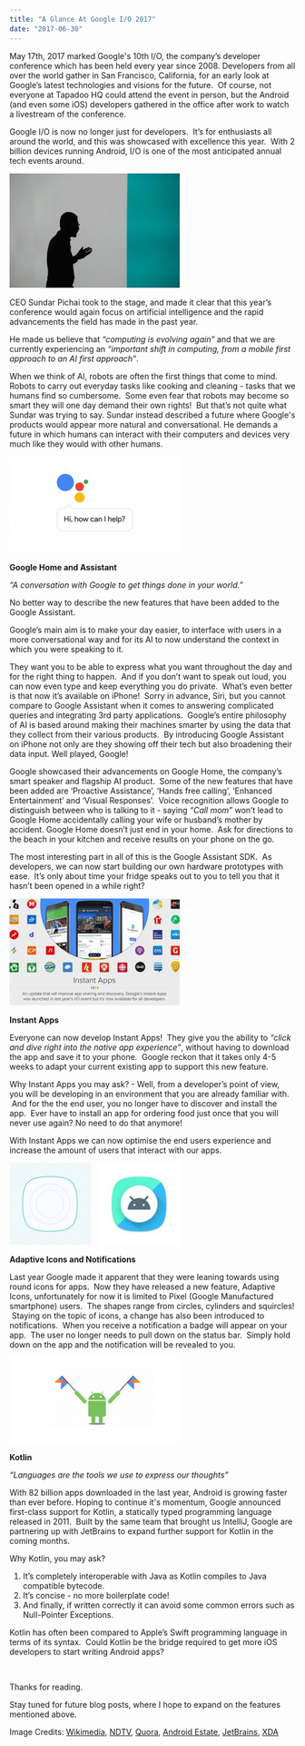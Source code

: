 ```yaml
---
title: "A Glance At Google I/O 2017"
date: "2017-06-30"
---
```


May 17th, 2017 marked Google's 10th I/O, the company’s developer conference which has been held every year since 2008. Developers from all over the world gather in San Francisco, California, for an early look at Google’s latest technologies and visions for the future.  Of course, not everyone at Tapadoo HQ could attend the event in person, but the Android (and even some iOS) developers gathered in the office after work to watch a livestream of the conference.

Google I/O is now no longer just for developers.  It’s for enthusiasts all around the world, and this was showcased with excellence this year.  With 2 billion devices running Android, I/O is one of the most anticipated annual tech events around.

![](images/Sundar-300x201.jpg)

CEO Sundar Pichai took to the stage, and made it clear that this year’s conference would again focus on artificial intelligence and the rapid advancements the field has made in the past year.

He made us believe that _“computing is evolving again”_ and that we are currently experiencing an _“important shift in computing, from a mobile first approach to an AI first approach”_.

When we think of AI, robots are often the first things that come to mind. Robots to carry out everyday tasks like cooking and cleaning - tasks that we humans find so cumbersome.  Some even fear that robots may become so smart they will one day demand their own rights!  But that’s not quite what Sundar was trying to say. Sundar instead described a future where Google's products would appear more natural and conversational. He demands a future in which humans can interact with their computers and devices very much like they would with other humans.

[![](images/GoogleAssistant-300x169.jpg)](https://tapadoo.wpengine.com/wp-content/uploads/2017/06/GoogleAssistant.jpg)

**Google Home and Assistant**

_“A conversation with Google to get things done in your world.”_  

No better way to describe the new features that have been added to the Google Assistant.  

Google’s main aim is to make your day easier, to interface with users in a more conversational way and for its AI to now understand the context in which you were speaking to it.  

They want you to be able to express what you want throughout the day and for the right thing to happen.  And if you don’t want to speak out loud, you can now even type and keep everything you do private.  What’s even better is that now it’s available on iPhone!  Sorry in advance, Siri, but you cannot compare to Google Assistant when it comes to answering complicated queries and integrating 3rd party applications.  Google’s entire philosophy of AI is based around making their machines smarter by using the data that they collect from their various products.  By introducing Google Assistant on iPhone not only are they showing off their tech but also broadening their data input. Well played, Google!

Google showcased their advancements on Google Home, the company’s smart speaker and flagship AI product.  Some of the new features that have been added are ‘Proactive Assistance’, ‘Hands free calling’, ‘Enhanced Entertainment’ and ‘Visual Responses’.  Voice recognition allows Google to distinguish between who is talking to it - saying _“Call mom”_ won’t lead to Google Home accidentally calling your wife or husband’s mother by accident. Google Home doesn’t just end in your home.  Ask for directions to the beach in your kitchen and receive results on your phone on the go.

The most interesting part in all of this is the Google Assistant SDK.  As developers, we can now start building our own hardware prototypes with ease.  It’s only about time your fridge speaks out to you to tell you that it hasn’t been opened in a while right?

[![](images/InstantApps-300x188.jpg)](https://tapadoo.wpengine.com/wp-content/uploads/2017/06/InstantApps.jpg)

**Instant Apps**

Everyone can now develop Instant Apps!  They give you the ability to _“click and dive right into the native app experience”_, without having to download the app and save it to your phone.  Google reckon that it takes only 4-5 weeks to adapt your current existing app to support this new feature.

Why Instant Apps you may ask? - Well, from a developer’s point of view, you will be developing in an environment that you are already familiar with.  And for the the end user, you no longer have to discover and install the app.  Ever have to install an app for ordering food just once that you will never use again? No need to do that anymore!

With Instant Apps we can now optimise the end users experience and increase the amount of users that interact with our apps.

[![](images/Adaptiveicons-300x144.jpg)](https://tapadoo.wpengine.com/wp-content/uploads/2017/06/Adaptiveicons.jpg)

**Adaptive Icons and Notifications**

Last year Google made it apparent that they were leaning towards using round icons for apps.  Now they have released a new feature, Adaptive Icons, unfortunately for now it is limited to Pixel (Google Manufactured smartphone) users.  The shapes range from circles, cylinders and squircles!  Staying on the topic of icons, a change has also been introduced to notifications.  When you receive a notification a badge will appear on your app.  The user no longer needs to pull down on the status bar.  Simply hold down on the app and the notification will be revealed to you.

[![](images/Kotlin2-300x150.png)](https://tapadoo.wpengine.com/wp-content/uploads/2017/06/Kotlin2.png)

**Kotlin**

_“Languages are the tools we use to express our thoughts”_

With 82 billion apps downloaded in the last year, Android is growing faster than ever before. Hoping to continue it's momentum, Google announced first-class support for Kotlin, a statically typed programming language released in 2011.  Built by the same team that brought us IntelliJ, Google are partnering up with JetBrains to expand further support for Kotlin in the coming months.

Why Kotlin, you may ask?

1. It’s completely interoperable with Java as Kotlin compiles to Java compatible bytecode.
2. It’s concise - no more boilerplate code!
3. And finally, if written correctly it can avoid some common errors such as Null-Pointer Exceptions.

Kotlin has often been compared to Apple’s Swift programming language in terms of its syntax.  Could Kotlin be the bridge required to get more iOS developers to start writing Android apps?

 

Thanks for reading.

Stay tuned for future blog posts, where I hope to expand on the features mentioned above.

Image Credits: [Wikimedia](https://commons.wikimedia.org/wiki/File:Sundar_Pichai,_on_stage_at_Google%27s_2014_Google_I-O_Conference_(15031323426).jpg), [NDTV](http://gadgets.ndtv.com/mobiles/features/google-io-2017-keynote-preview-android-o-vr-assistant-1694712), [Quora](https://www.quora.com/What-are-the-announcements-made-in-Google-IO-2017), [Android Estate](http://www.androidestate.com/android-o-features-io-keynote/), [JetBrains](https://blog.jetbrains.com/kotlin/2017/05/kotlin-on-android-now-official/), [XDA](https://www1-lw.xda-cdn.com/files/2017/02/Google_IO_2017_Hashtag-Teal.jpg)
